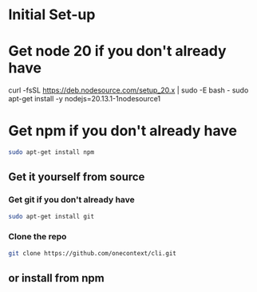 # Initial Set-up

# Get node 20 if you don't already have
curl -fsSL https://deb.nodesource.com/setup_20.x | sudo -E bash -
sudo apt-get install -y nodejs=20.13.1-1nodesource1

# Get npm if you don't already have
```zsh
sudo apt-get install npm
```

## Get it yourself from source
### Get git if you don't already have
```zsh
sudo apt-get install git
```
### Clone the repo
```zsh
git clone https://github.com/onecontext/cli.git
```

## or install from npm


